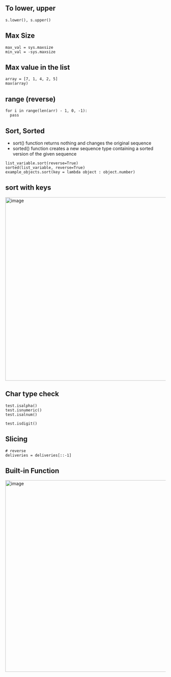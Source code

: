 
## To lower, upper
```
s.lower(), s.upper()
```

## Max Size
```
max_val = sys.maxsize
min_val = -sys.maxsize
```

## Max value in the list
```
array = [7, 1, 4, 2, 5]
max(array)
```

## range  (reverse)
```
for i in range(len(arr) - 1, 0, -1):
  pass
```

## Sort, Sorted
  - sort() function returns nothing and changes the original sequence
  - sorted() function creates a new sequence type containing a sorted version of the given sequence
```
list_variable.sort(reverse=True)
sorted(list_variable, reverse=True)
example_objects.sort(key = lambda object : object.number)
```

## sort with keys
<img width="577" alt="image" src="https://user-images.githubusercontent.com/19736814/222034569-9dc8ac69-e11e-45bc-a563-12f804ae1d5d.png">


## Char type check
```
test.isalpha()
test.isnumeric()
test.isalnum()

test.isdigit()
```

## Slicing
```
# reverse
deliveries = deliveries[::-1]

```

## Built-in Function
<img width="603" alt="image" src="https://user-images.githubusercontent.com/19736814/222034110-d125994b-aa6a-4a1f-aab1-323a87adefcc.png">


